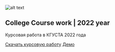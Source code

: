 ![alt text](https://pb.edu.pl/chec2020/wp-content/uploads/sites/47/2020/05/ksucta-baner.jpg)

## College Course work | 2022 year

Курсовая работа в КГУСТА 2022 года

<a id="raw-url" download href="./course_work.docx">Скачать курсовую работу</a>
<a id="raw-url" href="https://samurai-io.web.app">Демо</a>
